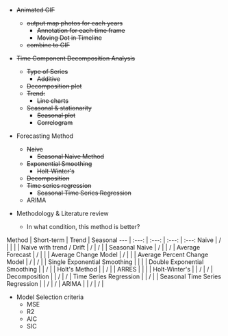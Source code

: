 - ~~Animated GIF~~
  - ~~output map photos for each years~~
    - ~~Annotation for each time frame~~
    - ~~Moving Dot in Timeline~~
  - ~~combine to GIF~~

- ~~Time Component Decomposition Analysis~~
  - ~~Type of Series~~
    - ~~Additive~~
  - ~~Decomposition plot~~
  - ~~Trend:~~
    - ~~Line charts~~
  - ~~Seasonal & stationarity~~
    - ~~Seasonal plot~~
    - ~~Correlogram~~

- Forecasting Method
  - ~~Naive~~
    - ~~Seasonal Naive Method~~
  - ~~Exponential Smoothing~~
    - ~~Holt-Winter's~~
  - ~~Decomposition~~
  - ~~Time series regression~~
    - ~~Seasonal Time Series Regression~~
  - ARIMA

- Methodology & Literature review
  - In what condition, this method is better?  

Method | Short-term | Trend | Seasonal 
--- | :---: | :---: | :---: | :---: 
Naive | / | | | |
Naive with trend / Drift | / | / | |
Seasonal Naive | / | | / |
Average Forecast | / | | |
Average Change Model | / | | |
Average Percent Change Model | / | / | |
Single Exponential Smoothing | | | |
Double Exponential Smoothing | | / | |
Holt's Method | | / | |
ARRES | | | |
Holt-Winter's | | / | / |
Decomposition | | / | / |
Time Series Regression | | / | |
Seasonal Time Series Regression | | / | / |
ARIMA | | / | / |

- Model Selection criteria
  - MSE
  - R2
  - AIC
  - SIC